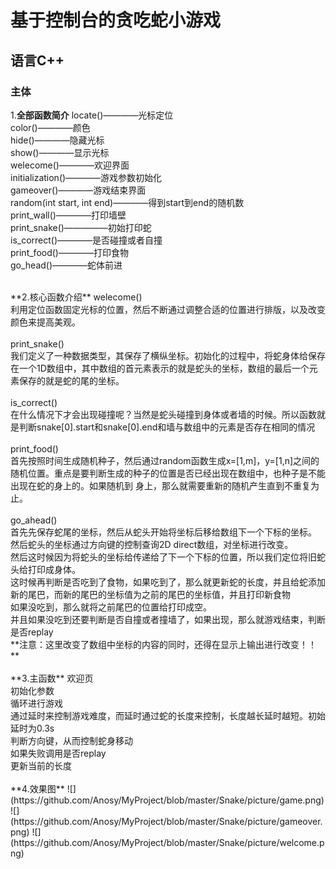 # 基于控制台的贪吃蛇小游戏
## 语言C++

### 主体
1.**全部函数简介**
locate()————光标定位<br>
color()————颜色<br>
hide()————隐藏光标<br>
show()————显示光标<br>
welecome()————欢迎界面<br>
initialization()————游戏参数初始化<br>
gameover()————游戏结束界面<br>
random(int start, int end)————得到start到end的随机数<br>
print_wall()————打印墙壁<br>
print_snake()—————初始打印蛇<br>
is_correct()————是否碰撞或者自撞<br>
print_food()————打印食物<br>
go_head()————蛇体前进<br>

<br>
**2.核心函数介绍**
welecome()<br>
利用定位函数固定光标的位置，然后不断通过调整合适的位置进行排版，以及改变颜色来提高美观。<br>

<br>
print_snake()<br>
我们定义了一种数据类型，其保存了横纵坐标。初始化的过程中，将蛇身体给保存在一个1D数组中，其中数组的首元素表示的就是蛇头的坐标，数组的最后一个元素保存的就是蛇的尾的坐标。<br>

<br>
is_correct()<br>
在什么情况下才会出现碰撞呢？当然是蛇头碰撞到身体或者墙的时候。所以函数就是判断snake[0].start和snake[0].end和墙与数组中的元素是否存在相同的情况<br>

<br>
print_food()<br>
首先按照时间生成随机种子，然后通过random函数生成x=[1,m]，y=[1,n]之间的随机位置。重点是要判断生成的种子的位置是否已经出现在数组中，也种子是不能出现在蛇的身上的。如果随机到
身上，那么就需要重新的随机产生直到不重复为止。<br>

<br>
go_ahead()<br>
首先先保存蛇尾的坐标，然后从蛇头开始将坐标后移给数组下一个下标的坐标。<br>
然后蛇头的坐标通过方向键的控制查询2D direct数组，对坐标进行改变。<br>
然后这时候因为将蛇头的坐标给传递给了下一个下标的位置，所以我们定位将旧蛇头给打印成身体。<br>
这时候再判断是否吃到了食物，如果吃到了，那么就更新蛇的长度，并且给蛇添加新的尾巴，而新的尾巴的坐标值为之前的尾巴的坐标值，并且打印新食物 <br>
如果没吃到，那么就将之前尾巴的位置给打印成空。<br>
并且如果没吃到还要判断是否自撞或者撞墙了，如果出现，那么就游戏结束，判断是否replay <br>
**注意：这里改变了数组中坐标的内容的同时，还得在显示上输出进行改变！！**<br>

<br>
**3.主函数**
欢迎页<br>
初始化参数<br>
循环进行游戏<br>
通过延时来控制游戏难度，而延时通过蛇的长度来控制，长度越长延时越短。初始延时为0.3s<br>
判断方向键，从而控制蛇身移动<br>
如果失败调用是否replay<br>
更新当前的长度<br>

<br>
**4.效果图**
![](https://github.com/Anosy/MyProject/blob/master/Snake/picture/game.png)
![](https://github.com/Anosy/MyProject/blob/master/Snake/picture/gameover.png)
![](https://github.com/Anosy/MyProject/blob/master/Snake/picture/welcome.png)



